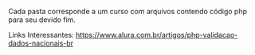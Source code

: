 Cada pasta corresponde a um curso com arquivos contendo código php para seu devido fim. 

Links Interessantes: 
https://www.alura.com.br/artigos/php-validacao-dados-nacionais-br
